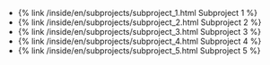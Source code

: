 * {% link /inside/en/subprojects/subproject_1.html Subproject 1 %}
* {% link /inside/en/subprojects/subproject_2.html Subproject 2 %}
* {% link /inside/en/subprojects/subproject_3.html Subproject 3 %}
* {% link /inside/en/subprojects/subproject_4.html Subproject 4 %}
* {% link /inside/en/subprojects/subproject_5.html Subproject 5 %}
